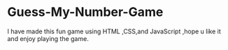 # Guess-My-Number-Game
I have made this fun game using HTML ,CSS,and JavaScript ,hope u like it and enjoy playing the game.
